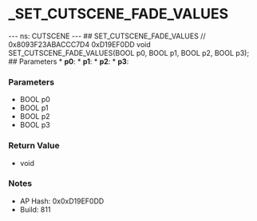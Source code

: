 # _SET_CUTSCENE_FADE_VALUES

--- ns: CUTSCENE --- ## SET_CUTSCENE_FADE_VALUES  // 0x8093F23ABACCC7D4 0xD19EF0DD void SET_CUTSCENE_FADE_VALUES(BOOL p0, BOOL p1, BOOL p2, BOOL p3);   ## Parameters * **p0**: * **p1**: * **p2**: * **p3**:

### Parameters
* BOOL p0
* BOOL p1
* BOOL p2
* BOOL p3

### Return Value
* void

### Notes
* AP Hash: 0x0xD19EF0DD
* Build: 811

